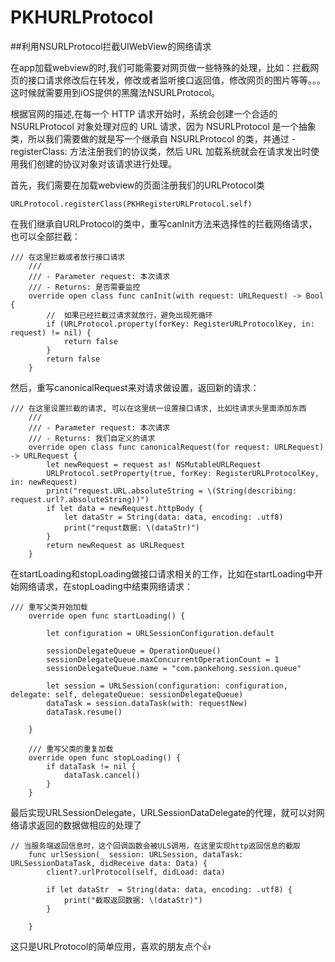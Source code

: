 # PKHURLProtocol
##利用NSURLProtocol拦截UIWebView的网络请求

在app加载webview的时,我们可能需要对网页做一些特殊的处理，比如：拦截网页的接口请求修改后在转发，修改或者监听接口返回值，修改网页的图片等等。。。这时候就需要用到iOS提供的黑魔法NSURLProtocol。

根据官网的描述,在每一个 HTTP 请求开始时，系统会创建一个合适的 NSURLProtocol 对象处理对应的 URL 请求，因为 NSURLProtocol 是一个抽象类，所以我们需要做的就是写一个继承自 NSURLProtocol 的类，并通过 - registerClass: 方法注册我们的协议类，然后 URL 加载系统就会在请求发出时使用我们创建的协议对象对该请求进行处理。

首先，我们需要在加载webview的页面注册我们的URLProtocol类

```
URLProtocol.registerClass(PKHRegisterURLProtocol.self)
```
在我们继承自URLProtocol的类中，重写canInit方法来选择性的拦截网络请求，也可以全部拦截：
```
/// 在这里拦截或者放行接口请求
    ///
    /// - Parameter request: 本次请求
    /// - Returns: 是否需要监控
    override open class func canInit(with request: URLRequest) -> Bool {
        //  如果已经拦截过请求就放行，避免出现死循环
        if (URLProtocol.property(forKey: RegisterURLProtocolKey, in: request) != nil) {
            return false
        }
        return false
    }
```
然后，重写canonicalRequest来对请求做设置，返回新的请求：
```
/// 在这里设置拦截的请求, 可以在这里统一设置接口请求, 比如往请求头里面添加东西
    ///
    /// - Parameter request: 本次请求
    /// - Returns: 我们自定义的请求
    override open class func canonicalRequest(for request: URLRequest) -> URLRequest {
        let newRequest = request as! NSMutableURLRequest
        URLProtocol.setProperty(true, forKey: RegisterURLProtocolKey, in: newRequest)
        print("request.URL.absoluteString = \(String(describing: request.url?.absoluteString))")
        if let data = newRequest.httpBody {
            let dataStr = String(data: data, encoding: .utf8)
            print("requst数据: \(dataStr)")
        }
        return newRequest as URLRequest
    }
```
在startLoading和stopLoading做接口请求相关的工作，比如在startLoading中开始网络请求，在stopLoading中结束网络请求：
```
/// 重写父类开始加载
    override open func startLoading() {
        
        let configuration = URLSessionConfiguration.default
        
        sessionDelegateQueue = OperationQueue()
        sessionDelegateQueue.maxConcurrentOperationCount = 1
        sessionDelegateQueue.name = "com.pankehong.session.queue"
        
        let session = URLSession(configuration: configuration, delegate: self, delegateQueue: sessionDelegateQueue)
        dataTask = session.dataTask(with: requestNew)
        dataTask.resume()
        
    }
    
    /// 重写父类的重复加载
    override open func stopLoading() {
        if dataTask != nil {
            dataTask.cancel()
        }
    }
```

最后实现URLSessionDelegate，URLSessionDataDelegate的代理，就可以对网络请求返回的数据做相应的处理了
```
// 当服务端返回信息时，这个回调函数会被ULS调用，在这里实现http返回信息的截取
    func urlSession(_ session: URLSession, dataTask: URLSessionDataTask, didReceive data: Data) {
        client?.urlProtocol(self, didLoad: data)
        
        if let dataStr  = String(data: data, encoding: .utf8) {
            print("截取返回数据: \(dataStr)")
        }
        
    }
```
这只是URLProtocol的简单应用，喜欢的朋友点个👍
